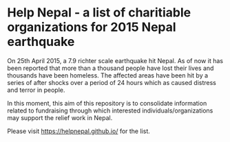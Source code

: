 # Help Nepal - a list of charitiable organizations for 2015 Nepal earthquake

On 25th April 2015, a 7.9 richter scale earthquake hit Nepal. As of now it has been reported that more than a thousand people have lost their lives and thousands have been homeless.
The affected areas have been hit by a series of after shocks over a period of 24 hours which as caused distress and terror in people.

In this moment, this aim of this repository is to consolidate information related to fundraising through which interested individuals/organizations may support the relief work in Nepal.

Please visit https://helpnepal.github.io/ for the list.
